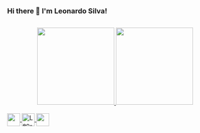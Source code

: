 ### Hi there 👋 I'm Leonardo Silva!

##

<div align="center">
  <a href="https://github.com/leonardoprogrammer">
  <img height="180em" src="https://github-readme-stats.vercel.app/api?username=leonardoprogrammer&show_icons=true&theme=tokyonight&include_all_commits=true&count_private=true"/>
  <img height="180em" src="https://github-readme-stats.vercel.app/api/top-langs/?username=leonardoprogrammer&layout=compact&langs_count=7&theme=tokyonight"/>
</div>
  
<div style="display: inline_block"><br>
  <img align="center" alt"Leo-Java" height="30" width="30" src="https://cdn.jsdelivr.net/gh/devicons/devicon/icons/java/java-original.svg">
  <img align="center" alt="Leo-Spring" height="30" width="30" src="https://cdn.jsdelivr.net/gh/devicons/devicon/icons/spring/spring-original.svg">
  <img align="center" alt"Leo-Android" height="30" width="30" img src="https://cdn.jsdelivr.net/gh/devicons/devicon/icons/android/android-original.svg">
</div>
  
##
